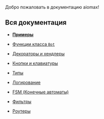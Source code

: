 Добро пожаловать в документацию aiomax!

## Вся документация

- **[Примеры](Примеры)**

- [Функции класса `Bot`](Бот)

- [Декораторы и хендлеры](Декораторы)

- [Кнопки и клавиатуры](Клавиатуры)

- [Типы](Типы)

- [Логирование](Логи)

- [FSM (Конечные автоматы)](FSM)

- [Фильтры](Фильтры)

- [Роутеры](Роутеры)
